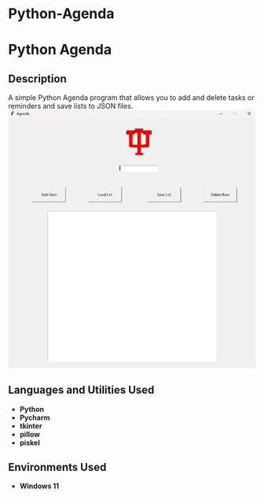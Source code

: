 # Python-Agenda
<h1>Python Agenda</h1>

<h2>Description</h2>
A simple Python Agenda program that allows you to add and delete tasks or reminders and save lists to JSON files.
<br />


<img src="agenda.png" alt="Agenda Example">


<h2>Languages and Utilities Used</h2>

- <b>Python</b> 
- <b>Pycharm</b>
- <b>tkinter</b>
- <b>pillow</b>
- <b>piskel</b>

<h2>Environments Used </h2>

- <b>Windows 11</b> 
